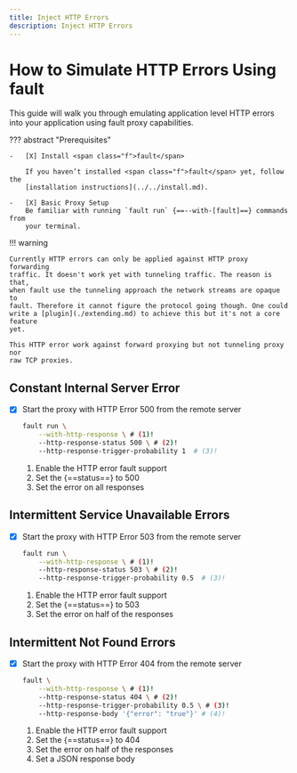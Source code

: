 ```yaml
---
title: Inject HTTP Errors
description: Inject HTTP Errors
---
```


# How to Simulate HTTP Errors Using <span class="f">fault</span>

This guide will walk you through emulating application level HTTP errors into your
application using <span class="f">fault</span> proxy capabilities.

??? abstract "Prerequisites"

    -   [X] Install <span class="f">fault</span>

        If you haven’t installed <span class="f">fault</span> yet, follow the
        [installation instructions](../../install.md).

    -   [X] Basic Proxy Setup
        Be familiar with running `fault run` {==--with-[fault]==} commands from
        your terminal.

!!! warning

    Currently HTTP errors can only be applied against HTTP proxy forwarding
    traffic. It doesn't work yet with tunneling traffic. The reason is that,
    when fault use the tunneling approach the network streams are opaque to
    fault. Therefore it cannot figure the protocol going though. One could
    write a [plugin](./extending.md) to achieve this but it's not a core feature
    yet.

    This HTTP error work against forward proxying but not tunneling proxy nor
    raw TCP proxies.

## Constant Internal Server Error

-   [X] Start the proxy with HTTP Error 500 from the remote server

    ```bash
    fault run \
        --with-http-response \ # (1)!
        --http-response-status 500 \ # (2)!
        --http-response-trigger-probability 1  # (3)!
    ```

    1.  Enable the HTTP error fault support
    2.  Set the {==status==} to 500
    3.  Set the error on all responses

## Intermittent Service Unavailable Errors

-   [X] Start the proxy with HTTP Error 503 from the remote server

    ```bash
    fault run \
        --with-http-response \ # (1)!
        --http-response-status 503 \ # (2)!
        --http-response-trigger-probability 0.5  # (3)!
    ```

    1.  Enable the HTTP error fault support
    2.  Set the {==status==} to 503
    3.  Set the error on half of the responses

## Intermittent Not Found Errors

-   [X] Start the proxy with HTTP Error 404 from the remote server

    ```bash
    fault \
        --with-http-response \ # (1)!
        --http-response-status 404 \ # (2)!
        --http-response-trigger-probability 0.5 \ # (3)!
        --http-response-body '{"error": "true"}' # (4)!
    ```

    1.  Enable the HTTP error fault support
    2.  Set the {==status==} to 404
    3.  Set the error on half of the responses
    4.  Set a JSON response body
